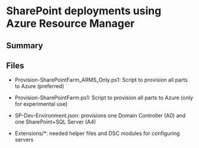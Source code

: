 # SharePoint deployments using Azure Resource Manager

## Summary

## Files

- Provision-SharePointFarm_ARMS_Only.ps1: Script to provision all parts to Azure (preferred)

- Provision-SharePointFarm.ps1: Script to provision all parts to Azure (only for experimental use)

- SP-Dev-Environment.json: provisions one Domain Controller (A0) and one SharePoint+SQL Server (A4)

- Extensions/*: needed helper files and DSC modules for configuring servers


